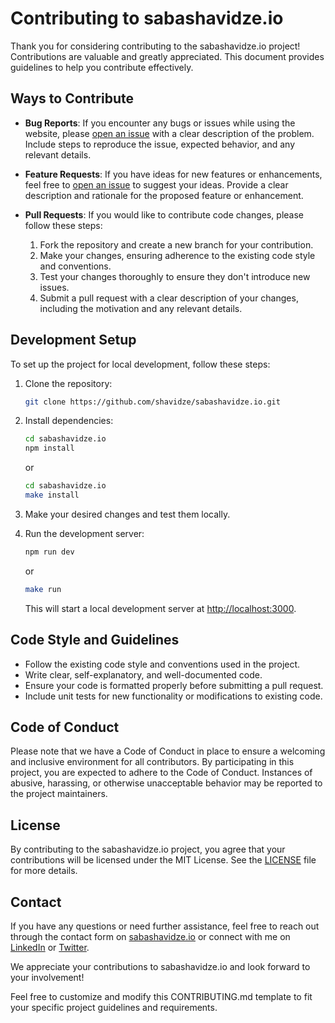 
# Contributing to sabashavidze.io

Thank you for considering contributing to the sabashavidze.io project! Contributions are valuable and greatly appreciated. This document provides guidelines to help you contribute effectively.

## Ways to Contribute

- **Bug Reports**: If you encounter any bugs or issues while using the website, please [open an issue](https://github.com/shavidze/sabashavidze.io/issues) with a clear description of the problem. Include steps to reproduce the issue, expected behavior, and any relevant details.

- **Feature Requests**: If you have ideas for new features or enhancements, feel free to [open an issue](https://github.com/shavidze/sabashavidze.io/issues) to suggest your ideas. Provide a clear description and rationale for the proposed feature or enhancement.

- **Pull Requests**: If you would like to contribute code changes, please follow these steps:
  1. Fork the repository and create a new branch for your contribution.
  2. Make your changes, ensuring adherence to the existing code style and conventions.
  3. Test your changes thoroughly to ensure they don't introduce new issues.
  4. Submit a pull request with a clear description of your changes, including the motivation and any relevant details.

## Development Setup

To set up the project for local development, follow these steps:

1. Clone the repository:

   ```bash
   git clone https://github.com/shavidze/sabashavidze.io.git
   ```

2. Install dependencies:

   ```bash
   cd sabashavidze.io
   npm install
   ```
   or
   ```bash
   cd sabashavidze.io
   make install

3. Make your desired changes and test them locally.

4. Run the development server:

   ```bash
   npm run dev
   ```
   or
   ```bash
   make run
   ```

   This will start a local development server at [http://localhost:3000](http://localhost:3000).

## Code Style and Guidelines

- Follow the existing code style and conventions used in the project.
- Write clear, self-explanatory, and well-documented code.
- Ensure your code is formatted properly before submitting a pull request.
- Include unit tests for new functionality or modifications to existing code.

## Code of Conduct

Please note that we have a Code of Conduct in place to ensure a welcoming and inclusive environment for all contributors. By participating in this project, you are expected to adhere to the Code of Conduct. Instances of abusive, harassing, or otherwise unacceptable behavior may be reported to the project maintainers.

## License

By contributing to the sabashavidze.io project, you agree that your contributions will be licensed under the MIT License. See the [LICENSE](LICENSE) file for more details.

## Contact

If you have any questions or need further assistance, feel free to reach out through the contact form on [sabashavidze.io](https://sabashavidze.io) or connect with me on [LinkedIn](https://www.linkedin.com/in/saba-shavidze-1b395094/) or [Twitter](https://twitter.com/SShavi1).

We appreciate your contributions to sabashavidze.io and look forward to your involvement!


Feel free to customize and modify this CONTRIBUTING.md template to fit your specific project guidelines and requirements.

